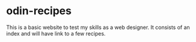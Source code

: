 # odin-recipes

This is a basic website to test my skills as a web designer. It consists of an index and will have link to a few recipes.
